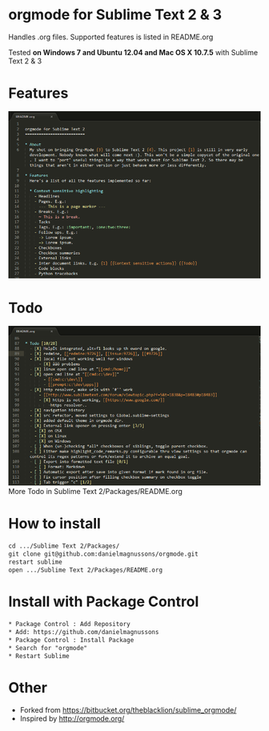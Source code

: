 orgmode for Sublime Text 2 & 3
=============

Handles .org files. Supported features is listed in README.org

Tested **on Windows 7 and Ubuntu 12.04 and Mac OS X 10.7.5** with Sublime Text 2 & 3


Features
=============
![Features](/images/screenshot1.png)


Todo
=============
![Todo](/images/screenshot2.png)
More Todo in Sublime Text 2/Packages/README.org


How to install
=============
	
	cd .../Sublime Text 2/Packages/
	git clone git@github.com:danielmagnussons/orgmode.git
	restart sublime
	open .../Sublime Text 2/Packages/README.org


Install with Package Control
=============
	* Package Control : Add Repository
	* Add: https://github.com/danielmagnussons
	* Package Control : Install Package
	* Search for "orgmode"
	* Restart Sublime


Other
=============

* Forked from https://bitbucket.org/theblacklion/sublime_orgmode/
* Inspired by http://orgmode.org/
